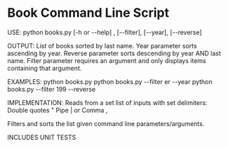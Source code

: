 Book Command Line Script
========================

USE:
python books.py [-h or --help] , [--filter], [--year], [--reverse]

OUTPUT:
List of books sorted by last name.
Year parameter sorts ascending by year.
Reverse parameter sorts descending by year AND last name.
Filter parameter requires an argument and only displays items containing that argument.

EXAMPLES:
python books.py
python books.py --filter er --year
python books.py --filter 199 --reverse

IMPLEMENTATION:
Reads from a set list of inputs with set delimiters:
Double quotes "
Pipe  |
or Comma  ,

Filters and sorts the list given command line parameters/arguments.

INCLUDES UNIT TESTS
